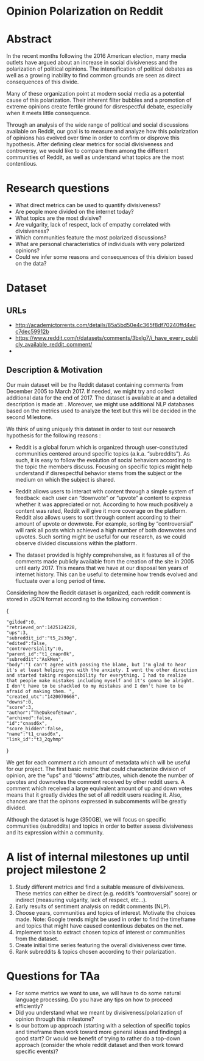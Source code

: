 # Opinion Polarization on Reddit

# Abstract

In the recent months following the 2016 American election, many media outlets have argued about an increase in social divisiveness and the polarization of political opinions. The intensification of political debates as well as a growing inability to find common grounds are seen as direct consequences of this divide.

Many of these organization point at modern social media as a potential cause of this polarization. Their inherent filter bubbles and a promotion of extreme opinions create fertile ground for disrespectful debate, especially when it meets little consequence.

Through an analysis of the wide range of political and social discussions available on Reddit, our goal is to measure and analyze how this polarization of opinions has evolved over time in order to confirm or disprove this hypothesis. After defining clear metrics for social divisiveness and controversy, we would like to compare them among the different communities of Reddit, as well as understand what topics are the most contentious.

# Research questions

- What direct metrics can be used to quantify divisiveness?
- Are people more divided on the internet today?
- What topics are the most divisive?
- Are vulgarity, lack of respect, lack of empathy correlated with divisiveness?
- Which communities feature the most polarized discussions?
- What are personal characteristics of individuals with very polarized opinions?
- Could we infer some reasons and consequences of this division based on the data?

# Dataset

## URLs

- http://academictorrents.com/details/85a5bd50e4c365f8df70240ffd4ecc7dec59912b
- https://www.reddit.com/r/datasets/comments/3bxlg7/i_have_every_publicly_available_reddit_comment/
-

## Description & Motivation

Our main dataset will be the Reddit dataset containing comments from December 2005 to March 2017. If needed, we might try and collect additional data for the end of 2017. The dataset is available at and a detailed description is made at: . Moreover, we might use additional NLP databases based on the metrics used to analyze the text but this will be decided in the second Milestone.

We think of using uniquely this dataset in order to test our research hypothesis for the following reasons :


- Reddit is a global forum which is organized through user-constituted communities centered around specific topics (a.k.a. “subreddits”). As such, it is easy to follow the evolution of social behaviors according to the topic the members discuss. Focusing on specific topics might help understand if disrespectful behavior stems from the subject or the medium on which the subject is shared.


- Reddit allows users to interact with content through a simple system of feedback: each user can “downvote” or “upvote” a content to express whether it was appreciated or not. According to how much positively a content was rated, Reddit will give it more coverage on the platform. Reddit also allows users to sort through content according to their amount of upvote or downvote. For example, sorting by “controversial” will rank all posts which achieved a high number of both downvotes and upvotes. Such sorting might be useful for our research, as we could observe divided discussions within the platform.


- The dataset provided is highly comprehensive, as it features all of the comments made publicly available from the creation of the site in 2005 until early 2017. This means that we have at our disposal ten years of internet history. This can be useful to determine how trends evolved and fluctuate over a long period of time.

Considering how the Reddit dataset is organized, each reddit comment is stored in JSON format according to the following convention :

{

    "gilded":0,
    "retrieved_on":1425124228,
    "ups":3,
    "subreddit_id":"t5_2s30g",
    "edited":false,
    "controversiality":0,
    "parent_id":"t1_cnapn0k",
    "subreddit":"AskMen",
    "body":"I can't agree with passing the blame, but I'm glad to hear it's at least helping you with the anxiety. I went the other direction and started taking responsibility for everything. I had to realize that people make mistakes including myself and it's gonna be alright. I don't have to be shackled to my mistakes and I don't have to be afraid of making them. ",
    "created_utc":"1420070668",
    "downs":0,
    "score":3,
    "author":”TheDukeofEtown",
    "archived":false,
    "id":"cnasd6x",
    "score_hidden":false,
    "name":"t1_cnasd6x",
    "link_id":"t3_2qyhmp"
  }

We get for each comment a rich amount of metadata which will be useful for our project. The first basic metric that could characterize division of opinion, are the “ups” and “downs” attributes, which denote the number of upvotes and downvotes the comment received by other reddit users. A comment which received a large equivalent amount of up and down votes means that it greatly divides the set of all reddit users reading it. Also, chances are that the opinons expressed in subcomments will be greatly divided.

Although the dataset is huge (350GB), we will focus on specific communities (subreddits) and topics in order to better assess divisiveness and its expression within a community.

# A list of internal milestones up until project milestone 2

1. Study different metrics and find a suitable measure of divisiveness. These metrics can either be direct (e.g. reddit’s “controversial” score) or indirect (measuring vulgarity, lack of respect, etc…).
2. Early results of sentiment analysis on reddit comments (NLP).
3. Choose years, communities and topics of interest. Motivate the choices made. Note: Google trends might be used in order to find the timeframe and topics that might have caused contentious debates on the net.
4. Implement tools to extract chosen topics of interest or communities from the dataset.
5. Create initial time series featuring the overall divisiveness over time.
6. Rank subreddits & topics chosen according to their polarization.

# Questions for TAa

- For some metrics we want to use, we will have to do some natural language processing. Do you have any tips on how to proceed efficiently?
- Did you understand what we meant by divisiveness/polarization of opinion through this milestone?
- Is our bottom up approach (starting with a selection of specific topics and timeframe then work toward more general ideas and findings) a good start? Or would we benefit of trying to rather do a top-down approach (consider the whole reddit dataset and then work toward specific events)?
